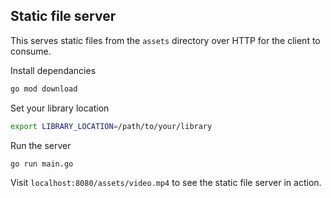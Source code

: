 ## Static file server

This serves static files from the `assets` directory over HTTP for the client to consume.

Install dependancies

```bash
go mod download
```

Set your library location

```bash
export LIBRARY_LOCATION=/path/to/your/library
```

Run the server

```bash
go run main.go
```

Visit `localhost:8080/assets/video.mp4` to see the static file server in action.
